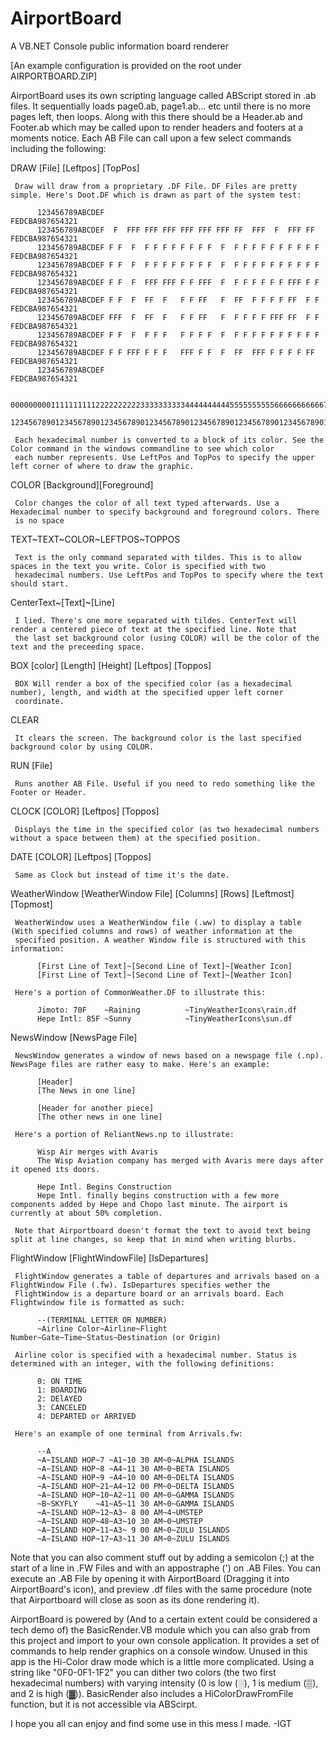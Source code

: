 # AirportBoard
A VB.NET Console public information board renderer

[An example configuration is provided on the root under AIRPORTBOARD.ZIP]

AirportBoard uses its own scripting language called ABScript stored in .ab files. It sequentially loads page0.ab, page1.ab... etc until there is no more pages left, then loops. Along with this there should be a Header.ab and Footer.ab which may be called upon to render headers and footers at a moments notice. Each AB File can call upon a few select commands including the following:

DRAW [File] [Leftpos] [TopPos]
     
     Draw will draw from a proprietary .DF File. DF Files are pretty simple. Here's Doot.DF which is drawn as part of the system test:
     
          123456789ABCDEF                                                 FEDCBA987654321
          123456789ABCDEF  F  FFF FFF FFF FFF FFF FFF FF  FFF  F  FFF FF  FEDCBA987654321
          123456789ABCDEF F F  F  F F F F F F F F  F  F F F F F F F F F F FEDCBA987654321
          123456789ABCDEF F F  F  F F F F F F F F  F  F F F F F F F F F F FEDCBA987654321
          123456789ABCDEF F F  F  FFF FFF F F FFF  F  F F F F F F FFF F F FEDCBA987654321
          123456789ABCDEF F F  F  FF  F   F F FF   F  FF  F F F F FF  F F FEDCBA987654321
          123456789ABCDEF FFF  F  FF  F   F F FF   F  F F F F FFF FF  F F FEDCBA987654321
          123456789ABCDEF F F  F  F F F   F F F F  F  F F F F F F F F F F FEDCBA987654321
          123456789ABCDEF F F FFF F F F   FFF F F  F  FF  FFF F F F F FF  FEDCBA987654321
          123456789ABCDEF                                                 FEDCBA987654321
          
          00000000011111111112222222222333333333344444444445555555555666666666667777777778
          12345678901234567890123456789012345678901234567890123456789012345678901234567890
     
     Each hexadecimal number is converted to a block of its color. See the Color command in the windows commandline to see which color 
     each number represents. Use LeftPos and TopPos to specify the upper left corner of where to draw the graphic.

COLOR [Background][Foreground]
     
     Color changes the color of all text typed afterwards. Use a Hexadecimal number to specify background and foreground colors. There 
     is no space
     
TEXT~TEXT~COLOR~LEFTPOS~TOPPOS

     Text is the only command separated with tildes. This is to allow spaces in the text you write. Color is specified with two
     hexadecimal numbers. Use LeftPos and TopPos to specify where the text should start.
     
CenterText~[Text]~[Line]
     
     I lied. There's one more separated with tildes. CenterText will render a centered piece of text at the specified line. Note that
     the last set background color (using COLOR) will be the color of the text and the preceeding space.
     
BOX [color] [Length] [Height] [Leftpos] [Toppos]
     
     BOX Will render a box of the specified color (as a hexadecimal number), length, and width at the specified upper left corner 
     coordinate.
     
CLEAR

     It clears the screen. The background color is the last specified background color by using COLOR.
     
RUN [File]

     Runs another AB File. Useful if you need to redo something like the Footer or Header.
     
CLOCK [COLOR] [Leftpos] [Toppos]

     Displays the time in the specified color (as two hexadecimal numbers without a space between them) at the specified position.
     
DATE [COLOR] [Leftpos] [Toppos]

     Same as Clock but instead of time it's the date.
     
WeatherWindow [WeatherWindow File] [Columns] [Rows] [Leftmost] [Topmost]

     WeatherWindow uses a WeatherWindow file (.ww) to display a table (With specified columns and rows) of weather information at the
     specified position. A weather Window file is structured with this information:
     
          [First Line of Text]~[Second Line of Text]~[Weather Icon]
          [First Line of Text]~[Second Line of Text]~[Weather Icon]
          
     Here's a portion of CommonWeather.DF to illustrate this:
     
          Jimoto: 70F    ~Raining          ~TinyWeatherIcons\rain.df
          Hepe Intl: 85F ~Sunny            ~TinyWeatherIcons\sun.df
          
NewsWindow [NewsPage File]

     NewsWindow generates a window of news based on a newspage file (.np). NewsPage files are rather easy to make. Here's an example:
     
          [Header]
          [The News in one line]
     
          [Header for another piece]
          [The other news in one line]
          
     Here's a portion of ReliantNews.np to illustrate:
     
          Wisp Air merges with Avaris
          The Wisp Aviation company has merged with Avaris mere days after it opened its doors.
          
          Hepe Intl. Begins Construction
          Hepe Intl. finally begins construction with a few more components added by Hepe and Chopo last minute. The airport is currently at about 50% completion.
 
     Note that Airportboard doesn't format the text to avoid text being split at line changes, so keep that in mind when writing blurbs.
     
FlightWindow [FlightWindowFile] [IsDepartures]

     FlightWindow generates a table of departures and arrivals based on a FlightWindow File (.fw). IsDepartures specifies wether the
     FlightWindow is a departure board or an arrivals board. Each Flightwindow file is formatted as such:
     
          --(TERMINAL LETTER OR NUMBER)
          ~Airline Color~Airline~Flight Number~Gate~Time~Status~Destination (or Origin)
     
     Airline color is specified with a hexadecimal number. Status is determined with an integer, with the following definitions:
          
          0: ON TIME
          1: BOARDING
          2: DElAYED
          3: CANCELED
          4: DEPARTED or ARRIVED
     
     Here's an example of one terminal from Arrivals.fw:
     
          --A
          ~A~ISLAND HOP~7 ~A1~10 30 AM~0~ALPHA ISLANDS               
          ~A~ISLAND HOP~8 ~A4~11 30 AM~0~BETA ISLANDS                
          ~A~ISLAND HOP~9 ~A4~10 00 AM~0~DELTA ISLANDS               
          ~A~ISLAND HOP~21~A4~12 00 PM~0~DELTA ISLANDS               
          ~A~ISLAND HOP~10~A2~11 00 AM~0~GAMMA ISLANDS               
          ~B~SKYFLY    ~41~A5~11 30 AM~0~GAMMA ISLANDS               
          ~A~ISLAND HOP~12~A3~ 8 00 AM~4~UMSTEP                      
          ~A~ISLAND HOP~48~A3~10 30 AM~0~UMSTEP                      
          ~A~ISLAND HOP~11~A3~ 9 00 AM~0~ZULU ISLANDS                
          ~A~ISLAND HOP~17~A3~11 30 AM~0~ZULU ISLANDS                

Note that you can also comment stuff out by adding a semicolon (;) at the start of a line in .FW Files and with an appostraphe (') on .AB Files. You can execute an .AB File by opening it with AirportBoard (Dragging it into AirportBoard's icon), and preview .df files with the same procedure (note that Airportboard will close as soon as its done rendering it).

AirportBoard is powered by (And to a certain extent could be considered a tech demo of) the BasicRender.VB module which you can also grab from this project and import to your own console application. It provides a set of commands to help render graphics on a console window. Unused in this app is the Hi-Color draw mode which is a little more complicated. Using a string like "0F0-0F1-1F2" you can dither two colors (the two first hexadecimal numbers) with varying intensity (0 is low (░), 1 is medium (▒), and 2 is high (▓)). BasicRender also includes a HiColorDrawFromFile function, but it is not accessible via ABScirpt.

I hope you all can enjoy and find some use in this mess I made. 
-IGT
